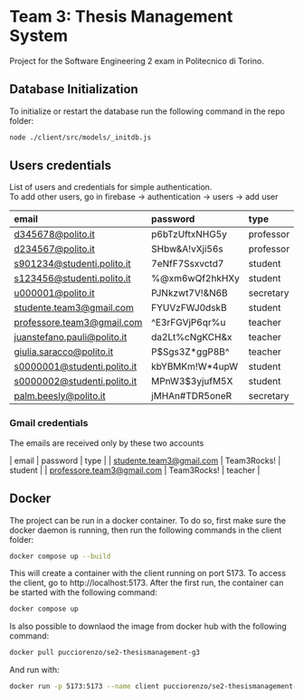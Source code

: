 # Team 3: Thesis Management System

Project for the Software Engineering 2 exam in Politecnico di Torino.

## Database Initialization

To initialize or restart the database run the following command in the repo folder:

```bash
node ./client/src/models/_initdb.js
```

## Users credentials
List of users and credentials for simple authentication.<br>
To add other users, go in firebase -> authentication -> users -> add user

| email | password | type | 
| :--- | :--- | :--- |
| d345678@polito.it | p6bTzUftxNHG5y | professor |
| d234567@polito.it | SHbw&A!vXji56s | professor |
| s901234@studenti.polito.it | 7eNfF7Ssxvctd7 | student |
| s123456@studenti.polito.it | %@xm6wQf2hkHXy | student |
| u000001@polito.it          | PJNkzwt7V!&N6B | secretary |
| studente.team3@gmail.com | FYUVzFWJ0dskB | student |
| professore.team3@gmail.com | ^E3rFGVjP6qr%u | teacher |
| juanstefano.pauli@polito.it | da2Lt%cNgKCH&x | teacher |
| giulia.saracco@polito.it    | P$Sgs3Z*ggP8B^ | teacher |
| s0000001@studenti.polito.it | kbYBMKm!W*4upW | student |
| s0000002@studenti.polito.it | MPnW3$3yjufM5X | student |
| palm.beesly@polito.it | jMHAn#TDR5oneR | secretary |

### Gmail credentials 

The emails are received only by these two accounts

| email | password | type | 
| studente.team3@gmail.com | Team3Rocks! | student |
| professore.team3@gmail.com | Team3Rocks! | teacher |


## Docker
The project can be run in a docker container. To do so, first make sure the docker daemon is running, then run the following commands in the client folder:

```bash
docker compose up --build
```
This will create a container with the client running on port 5173. To access the client, go to http://localhost:5173.
After the first run, the container can be started with the following command:

```bash
docker compose up
```
Is also possible to downlaod the image from docker hub with the following command:

```bash
docker pull pucciorenzo/se2-thesismanagement-g3
```
And run with:

```bash
docker run -p 5173:5173 --name client pucciorenzo/se2-thesismanagement-g3
```